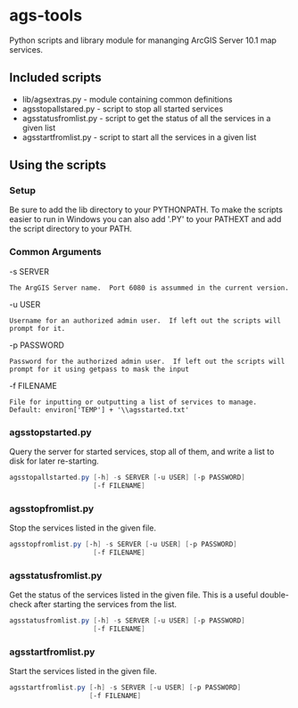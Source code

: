 # ags-tools

Python scripts and library module for mananging ArcGIS Server 10.1 map services.

## Included scripts

* lib/agsextras.py - module containing common definitions
* agsstopallstared.py - script to stop all started services
* agsstatusfromlist.py - script to get the status of all the services in a given list
* agsstartfromlist.py - script to start all the services in a given list

## Using the scripts

### Setup

Be sure to add the lib directory to your PYTHONPATH.  To make the scripts easier to run in Windows you can also add '.PY' to your PATHEXT and add the script directory to your PATH.

### Common Arguments
-s SERVER

    The ArgGIS Server name.  Port 6080 is assummed in the current version.

-u USER

    Username for an authorized admin user.  If left out the scripts will prompt for it.

-p PASSWORD

    Password for the authorized admin user.  If left out the scripts will prompt for it using getpass to mask the input
  
-f FILENAME

    File for inputting or outputting a list of services to manage.
    Default: environ['TEMP'] + '\\agsstarted.txt'
  
### agsstopstarted.py
Query the server for started services, stop all of them, and write a list to disk for later re-starting.

```PowerShell
agsstopallstarted.py [-h] -s SERVER [-u USER] [-p PASSWORD]
                     [-f FILENAME]
```

### agsstopfromlist.py
Stop the services listed in the given file.

```PowerShell
agsstopfromlist.py [-h] -s SERVER [-u USER] [-p PASSWORD]
                     [-f FILENAME]
```

### agsstatusfromlist.py
Get the status of the services listed in the given file.  This is a useful double-check after starting the services from the list.

```PowerShell
agsstatusfromlist.py [-h] -s SERVER [-u USER] [-p PASSWORD]
                     [-f FILENAME]
```

### agsstartfromlist.py
Start the services listed in the given file.

```PowerShell
agsstartfromlist.py [-h] -s SERVER [-u USER] [-p PASSWORD]
                    [-f FILENAME]
```

